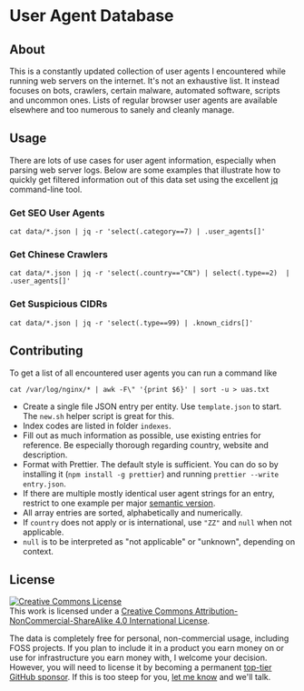 # User Agent Database

## About

This is a constantly updated collection of user agents I encountered while
running web servers on the internet. It's not an exhaustive list. It instead
focuses on bots, crawlers, certain malware, automated software, scripts and
uncommon ones. Lists of regular browser user agents are available elsewhere
and too numerous to sanely and cleanly manage.

## Usage

There are lots of use cases for user agent information, especially when parsing
web server logs. Below are some examples that illustrate how to quickly get
filtered information out of this data set using the excellent [jq][jq]
command-line tool.

### Get SEO User Agents
```
cat data/*.json | jq -r 'select(.category==7) | .user_agents[]'
```

### Get Chinese Crawlers
```
cat data/*.json | jq -r 'select(.country=="CN") | select(.type==2)  | .user_agents[]'
```

### Get Suspicious CIDRs
```
cat data/*.json | jq -r 'select(.type==99) | .known_cidrs[]'
```

## Contributing

To get a list of all encountered user agents you can run a command like
```
cat /var/log/nginx/* | awk -F\" '{print $6}' | sort -u > uas.txt
```
* Create a single file JSON entry per entity. Use `template.json` to start. The
  `new.sh` helper script is great for this.
* Index codes are listed in folder `indexes`.
* Fill out as much information as possible, use existing entries for reference.
  Be especially thorough regarding country, website and description.
* Format with Prettier. The default style is sufficient. You can do so by
  installing it (`npm install -g prettier`) and running `prettier --write
  entry.json`.
* If there are multiple mostly identical user agent strings for an entry,
  restrict to one example per major [semantic version][semver].
* All array entries are sorted, alphabetically and numerically.
* If `country` does not apply or is international, use `"ZZ"` and `null` when 
  not applicable.
* `null` is to be interpreted as "not applicable" or "unknown", depending on 
  context.

## License

<a rel="license" href="http://creativecommons.org/licenses/by-nc-sa/4.0/"><img alt="Creative Commons License" style="border-width:0" src="https://i.creativecommons.org/l/by-nc-sa/4.0/80x15.png" /></a><br />This work is licensed under a <a rel="license" href="http://creativecommons.org/licenses/by-nc-sa/4.0/">Creative Commons Attribution-NonCommercial-ShareAlike 4.0 International License</a>.

The data is completely free for personal, non-commercial usage, including FOSS 
projects. If you plan to include it in a product you earn money on or use for 
infrastructure you earn money with, I welcome your decision. However, you will 
need to license it by becoming a permanent [top-tier GitHub sponsor][sponsor]. 
If this is too steep for you, [let me know][email] and we'll talk.

[jq]: https://stedolan.github.io/jq/
[semver]: https://semver.org
[sponsor]: https://github.com/sponsors/herrbischoff
[email]: mailto:marcel@herrbischoff.com
